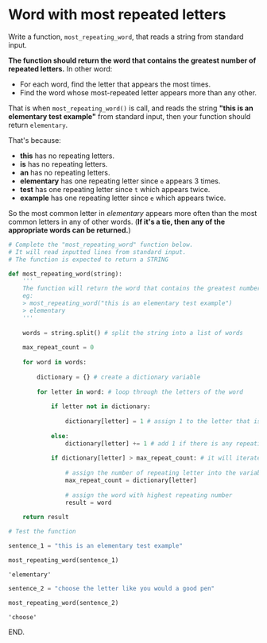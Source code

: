# Word with most repeated letters

Write a function, `most_repeating_word`, that reads a string from standard input.

**The function should return the word that contains the greatest number of repeated letters.** In other word:
- For each word, find the letter that appears the most times.
- Find the word whose most-repeated letter appears more than any other.

That is when `most_repeating_word()` is call, and reads the string **"this is an elementary test example"** from standard input, then your function should return `elementary`.

That's because:

- **this** has no repeating letters.
- **is** has no repeating letters.
- **an** has no repeating letters.
- **elementary** has one repeating letter since `e` appears 3 times.
- **test** has one repeating letter since `t` which appears twice.
- **example** has one repeating letter since `e` which appears twice.

So the most common letter in *elementary* appears more often than the most common letters in any of other words. (**If it's a tie, then any of the appropriate words can be returned.**)



```python
# Complete the "most_repeating_word" function below.
# It will read inputted lines from standard input.
# The function is expected to return a STRING

def most_repeating_word(string):
    '''
    The function will return the word that contains the greatest number of repeated letters
    eg: 
    > most_repeating_word("this is an elementary test example")
    > elementary
    '''
    
    words = string.split() # split the string into a list of words
    
    max_repeat_count = 0 
    
    for word in words:
        
        dictionary = {} # create a dictionary variable
        
        for letter in word: # loop through the letters of the word
            
            if letter not in dictionary: 
                
                dictionary[letter] = 1 # assign 1 to the letter that isn't contained in 'dictionary'
            
            else:
                dictionary[letter] += 1 # add 1 if there is any repeating letter
                
            if dictionary[letter] > max_repeat_count: # it will iterate untill finding the letter that has the highest repeating number.
                
                # assign the number of repeating letter into the variable 'max_repeat_count'
                max_repeat_count = dictionary[letter] 
                
                # assign the word with highest repeating number
                result = word 
                
    return result

```


```python
# Test the function

sentence_1 = "this is an elementary test example"

most_repeating_word(sentence_1)
```




    'elementary'




```python
sentence_2 = "choose the letter like you would a good pen"

most_repeating_word(sentence_2)
```




    'choose'



END.
